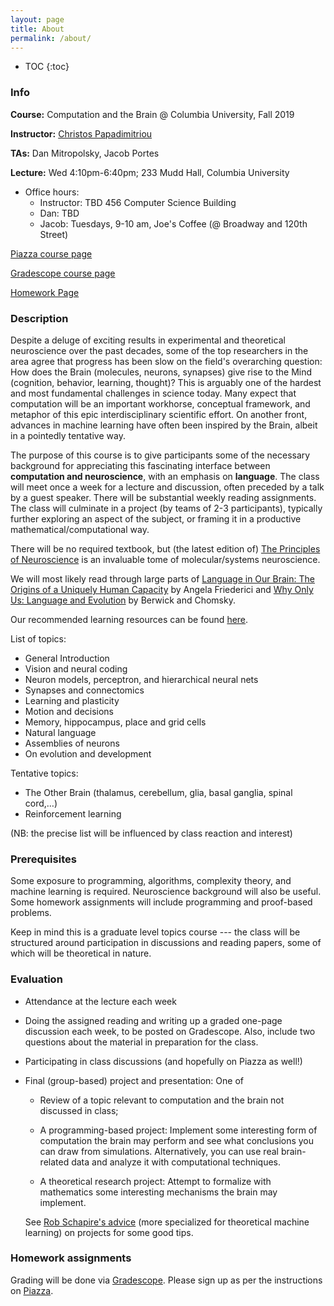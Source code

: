 ```yaml
---
layout: page
title: About
permalink: /about/
---
```


* TOC
{:toc}

### Info 

**Course:** Computation and the Brain @ Columbia University, Fall 2019

**Instructor:**  [Christos Papadimitriou](https://people.eecs.berkeley.edu/~christos/)

**TAs:** Dan Mitropolsky, Jacob Portes

**Lecture:** Wed 4:10pm-6:40pm; 233 Mudd Hall, Columbia University

* Office hours:
    * Instructor: TBD 456 Computer Science Building
    * Dan: TBD
    * Jacob: Tuesdays, 9-10 am, Joe's Coffee (@ Broadway and 120th Street)

[Piazza course page](https://piazza.com/class/k05kpw05z1ant)

[Gradescope course page](https://www.gradescope.com/courses/61715)

[Homework Page](/)

### Description

Despite a deluge of exciting results in experimental and theoretical neuroscience over the past decades, some of the top researchers in the area agree that progress has been slow on the field's overarching question:  How does the Brain (molecules, neurons, synapses) give rise to the Mind (cognition, behavior, learning, thought)?  This is arguably one of the hardest and most fundamental challenges in science today.  Many expect that computation will be an important workhorse, conceptual framework, and metaphor of this epic interdisciplinary scientific effort.  On another front, advances in machine learning have often been inspired by the Brain, albeit in a pointedly tentative way. 

The purpose of this course is to give participants some of the necessary background for appreciating this fascinating interface between **computation and neuroscience**, with an emphasis on **language**.  The class will meet once a week for a lecture and discussion, often preceded by a talk by a guest speaker.  There will be substantial weekly reading assignments.  The class will culminate in a project (by teams of 2-3 participants), typically further exploring an aspect of the subject, or framing it in a productive mathematical/computational way.  

There will be no required textbook, but (the latest edition of) [The Principles of Neuroscience](https://neurology.mhmedical.com/book.aspx?bookID=1049) is an invaluable tome of molecular/systems neuroscience.

We will most likely read through large parts of [Language in Our Brain: The Origins of a Uniquely Human Capacity](https://mitpress-universitypressscholarship-com.ezproxy.cul.columbia.edu/view/10.7551/mitpress/9780262036924.001.0001/upso-9780262036924) by Angela Friederici and [Why Only Us: Language and Evolution](https://mitpress-universitypressscholarship-com.ezproxy.cul.columbia.edu/view/10.7551/mitpress/9780262034241.001.0001/upso-9780262034241) by Berwick and Chomsky.

Our recommended learning resources can be found [here](/resources.md).

List of topics:

* General Introduction
* Vision and neural coding
* Neuron models, perceptron, and hierarchical neural nets
* Synapses and connectomics
* Learning and plasticity
* Motion and decisions
* Memory, hippocampus, place and grid cells
* Natural language
* Assemblies of neurons
* On evolution and development

Tentative topics:
* The Other Brain (thalamus, cerebellum, glia, basal ganglia, spinal cord,…)
* Reinforcement learning

      
(NB: the precise list will be influenced by class reaction and interest)

### Prerequisites

Some exposure to programming, algorithms, complexity theory, and machine learning is required. Neuroscience background will also be useful. Some homework assignments will include programming and proof-based problems.

Keep in mind this is a graduate level topics course --- the class will be structured around participation in discussions and reading papers, some of which will be theoretical in nature. 

### Evaluation

* Attendance at the lecture each week

* Doing the assigned reading and writing up a graded one-page discussion each week, to be posted on Gradescope. Also, include two questions about the material in preparation for the class. 

* Participating in class discussions (and hopefully on Piazza as well!)

* Final (group-based) project and presentation: One of 

   * Review of a topic relevant to computation and the brain not discussed in class; 

   * A programming-based project: Implement some interesting form of computation the brain may perform and see what conclusions you can draw from simulations. Alternatively, you can use real brain-related data and analyze it with computational techniques. 

   * A theoretical research project: Attempt to formalize with mathematics some interesting mechanisms the brain may implement. 

   See [Rob Schapire's advice](http://www.cs.princeton.edu/courses/archive/spring14/cos511/project.html) (more specialized for theoretical machine learning) on projects for some good tips.  

### Homework assignments

Grading will be done via [Gradescope](https://www.gradescope.com/courses/61715). Please sign up as per the instructions on [Piazza](https://piazza.com/class/k05kpw05z1ant). 


